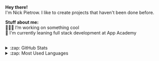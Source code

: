 
<!-- welcome message -->
<!-- <h2>Hi there <img src="https://media.giphy.com/media/hvRJCLFzcasrR4ia7z/giphy.gif" width="25px"></h2> -->
<!-- About me -->

**Hey there!**
<br>
I'm Nick Pietrow. I like to create projects that haven't been done before.
<br>
<!-- Personal Stuff -->
**Stuff about me:** 
<br>
👨🏽‍💻 I’m working on something cool
<br>
🌱 I'm currently leaning full stack development at App Academy
<br>
<br>

<details>
  <summary>:zap: GitHub Stats</summary>

  <img align="left" alt="Anna's GitHub Stats" src="https://github-readme-stats.vercel.app/api?username=arsentieva&show_icons=true&hide_border=true" />

</details>

<details>
  <summary>:zap: Most Used Languages</summary>

<img align="left" alt="Anna's GitHub Top Languages" src="https://github-readme-stats.vercel.app/api/top-langs/?username=arsentieva" />

</details>


